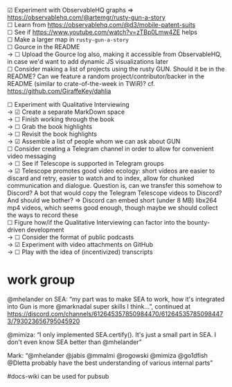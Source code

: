 
☑ Experiment with ObservableHQ graphs ⇒ https://observablehq.com/@artemgr/rusty-gun-a-story  
☐ Learn from https://observablehq.com/@d3/mobile-patent-suits  
☐ See if https://www.youtube.com/watch?v=zTBp0Lmw4ZE helps  
☐ Make a larger map in `rusty-gun-a-story`  
☐ Gource in the README  
→ ☐ Upload the Gource log also, making it accessible from ObservableHQ, in case we'd want to add dynamic JS visualizations later  
☐ Consider making a list of projects using the rusty GUN. Should it be in the README? Can we feature a random project/contributor/backer in the README (similar to crate-of-the-week in TWiR)? cf. https://github.com/GiraffeKey/dahlia

☐ Experiment with Qualitative Interviewing  
→ ☑ Create a separate MarkDown space  
→ ☐ Finish working through the book  
→ ☐ Grab the book highlights  
→ ☐ Revisit the book highlights  
→ ☑ Assemble a list of people whom we can ask about GUN  
☐ Consider creating a Telegram channel in order to allow for convenient video messaging  
→ ☐ See if Telescope is supported in Telegram groups  
→ ☑ Telescope promotes good video ecology: short videos are easier to discard and retry, easier to watch and to index, allow for chunked communication and dialogue. Question is, can we transfer this somehow to Discord? A bot that would copy the Telegram Telescope videos to Discord? And should we bother? ⇒ Discord can embed short (under 8 MB) libx264 mp4 videos, which seems good enough, though maybe we should collect the ways to record these  
☐ Figure how/if the Qualitative Interviewing can factor into the bounty-driven development  
→ ☐ Consider the format of public podcasts  
→ ☑ Experiment with video attachments on GitHub  
→ ☐ Play with the idea of (incentivized) transcripts

# work group

@mhelander on SEA: “my part was to make SEA to work, how it's integrated into Gun is more @marknadal super skills I think...”, continued at https://discord.com/channels/612645357850984470/612645357850984473/793023656795045920

@mimiza: “I only implemented SEA.certify(). It's just a small part in SEA. I don't even know SEA better than @mhelander”

Mark: “@mhelander @jabis @mmalmi @rogowski @mimiza @go1dfish @Dletta probably have the best understanding of various internal parts”

#docs-wiki can be used for pubsub
